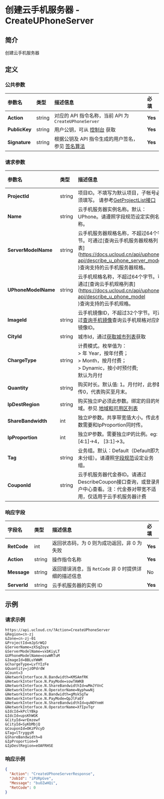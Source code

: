 # 创建云手机服务器 - CreateUPhoneServer

## 简介

创建云手机服务器









## 定义

### 公共参数

| 参数名 | 类型 | 描述信息 | 必填 |
|:---|:---|:---|:---|
| **Action**     | string  | 对应的 API 指令名称，当前 API 为 `CreateUPhoneServer`                        | **Yes** |
| **PublicKey**  | string  | 用户公钥，可从 [控制台](https://console.ucloud.cn/uapi/apikey) 获取                                             | **Yes** |
| **Signature**  | string  | 根据公钥及 API 指令生成的用户签名，参见 [签名算法](api/summary/signature.md)  | **Yes** |

### 请求参数

| 参数名 | 类型 | 描述信息 | 必填 |
|:---|:---|:---|:---|
| **ProjectId** | string | 项目ID。不填写为默认项目，子帐号必须填写。 请参考[GetProjectList接口](https://docs.ucloud.cn/api/summary/get_project_list) |No|
| **Name** | string | 云手机服务器实例名称。默认：UPhone。请遵照字段规范设定实例名称。 |**Yes**|
| **ServerModelName** | string | 云手机服务器规格名称，不超过64个字节。可通过[查询云手机服务器规格列表](https://docs.ucloud.cn/api/uphone-api/describe_u_phone_server_model<br />)查询支持的云手机服务器规格。 |**Yes**|
| **UPhoneModelName** | string | 云手机规格名称，不超过64个字节。可通过[查询云手机规格列表](https://docs.ucloud.cn/api/uphone-api/describe_u_phone_model<br />)查询支持的云手机规格。 |**Yes**|
| **ImageId** | string | 云手机镜像ID，不超过32个字节。可通过[查询手机镜像](https://docs.ucloud.cn/api/uphone-api/describe_u_phone_image)查询云手机规格对应的镜像ID。 |**Yes**|
| **CityId** | string | 城市Id，通过[获取城市列表](https://docs.ucloud.cn/api/uphone-api/describe_u_phone_cities)获取 |**Yes**|
| **ChargeType** | string | 计费模式。枚举值为：<br />> 年 Year，按年付费；<br />> Month，按月付费；<br />> Dynamic，按小时预付费;<br />默认为月付 |No|
| **Quantity** | string | 购买时长。默认值: 1。月付时，此参数传0，代表购买至月末。 |No|
| **IpDestRegion** | string | 购买独立IP必须此参数。绑定的目的地域。参见 [地域和可用区列表](https://docs.ucloud.cn/api/summary/regionlist) |No|
| **ShareBandwidth** | int | 独立IP参数。共享带宽值大小。传此参数需要和IpProportion同时传。 |No|
| **IpProportion** | int | 独立IP参数。需要独立IP的比例。eg: [4:1]->4， [3:1]->3。 |No|
| **Tag** | string | 业务组。默认：Default（Default即为未分组）。请遵照[字段规范](api/uhost-api/specification)设定业务组。 |No|
| **CouponId** | string | 云手机服务器代金券ID。请通过DescribeCoupon接口查询，或登录用户中心查看。注：代金券对带宽不适用，仅适用于云手机服务器计费 |No|

### 响应字段

| 字段名 | 类型 | 描述信息 | 必填 |
|:---|:---|:---|:---|
| **RetCode** | int | 返回状态码，为 0 则为成功返回，非 0 为失败 |**Yes**|
| **Action** | string | 操作指令名称 |**Yes**|
| **Message** | string | 返回错误消息，当 `RetCode` 非 0 时提供详细的描述信息 |No|
| **ServerId** | string | 云手机服务器的实例 ID  |**Yes**|




## 示例

### 请求示例
    
```
https://api.ucloud.cn/?Action=CreateUPhoneServer
&Region=cn-zj
&Zone=cn-zj-01
&ProjectId=mJpSrWQJ
&ServerName=zXSqZoyx
&ServerModelName=vxbKiyLT
&UPhoneModelName=oswWRTuM
&ImageId=BBLuYWWM
&ChargeType=LvfYIzFe
&Quantity=jzOPdrdW
&Count=3
&NetworkInterface.N.Bandwidth=KMSAmfRK
&NetworkInterface.N.PayMode=sowTAWKB
&NetworkInterface.N.ShareBandwidthId=wMmJYVnC
&NetworkInterface.N.OperatorName=NyphwwNj
&NetworkInterface.N.Bandwidth=gMskSgTw
&NetworkInterface.N.PayMode=QpJlFaEY
&NetworkInterface.N.ShareBandwidthId=quNOYnmH
&NetworkInterface.N.OperatorName=XfIpvTqr
&IdcId=kPclYBkp
&IdcId=upsKhWGK
&CityId=wrEmzewf
&CityId=SyKbMbjQ
&CouponId=OKzPVcyD
&Tag=lTryggsM
&ShareBandwidth=8
&IpProportion=9
&IpDestRegion=eOAFRHSE
```

### 响应示例
    
```json
{
  "Action": "CreateUPhoneServerResponse",
  "JobId": "iPURpGve",
  "Message": "buOZwHQi",
  "RetCode": 0
}
```





